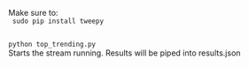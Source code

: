 Make sure to: </br>
<code>
sudo pip install tweepy
</code>

<code>
python top_trending.py
</code>
Starts the stream running. Results will be piped into results.json
